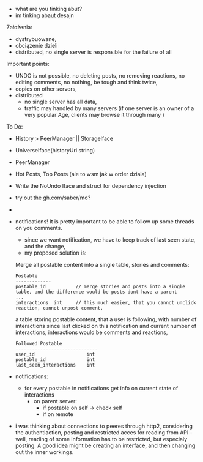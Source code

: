 - what are you tinking abut?
- im tinking abaut desajn




Założenia:
- dystrybuowane,
- obciążenie dzieli
- distributed, no single server is responsible for the failure of all

Important points:
- UNDO is not possible, no deleting posts, no removing reactions, no editing comments, no nothing, be tough and think twice,
- copies on other servers,
- distributed
  - no single server has all data,
  - traffic may handled by many servers (if one server is an owner of a very popular Age, clients may browse it through many )




To Do:
- History > PeerManager || StorageIface
- UniverseIface(historyUri string)
- PeerManager
- Hot Posts, Top Posts (ale to wsm jak w order dziala)
- Write the NoUndo Iface and struct for dependency injection
- try out the gh.com/saber/mo?
- 


- notifications! It is pretty important to be able to follow up some threads on you comments.
  - since we want notification, we have to keep track of last seen state, and the change,
  - my proposed solution is:

  Merge all postable content into a single table, stories and comments:
  ```
  Postable
  -------------
  postable_id           // merge stories and posts into a single table, and the difference would be posts dont have a parent
  ...
  interactions  int     // this much easier, that you cannot unclick reaction, cannot unpost comment,
  ```

  a table storing postable content, that a user is following, with number of interactions since last clicked on this notification and current number of interactions,
  interactions would be comments and reactions,
  ```
  Followed Postable
  ------------------------------
  user_id                   int
  postable_id               int
  last_seen_interactions    int
  ```


- notifications:
  - for every postable in notifications get info on current state of interactions
    - on parent server:
      - if postable on self -> check self
      - if on remote

- i was thinking about connections to peeres through http2, considering the authentiaction, posting and restricted acces for reading from API - well, reading of some information has to be restricted, but especialy posting.
A good idea might be creating an interface, and then changing out the inner workings.

